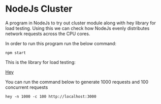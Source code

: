 # NodeJs Cluster

A program in NodeJs to try out cluster module along with hey library for load testing.
Using this we can check how NodeJs evenly distributes network requests across the CPU cores.

In order to run this program run the below command:

```
npm start
```

This is the library for load testing:

[Hey](https://github.com/rakyll/hey)

You can run the command below to generate 1000 requests and 100 concurrent requests

```
hey -n 1000 -c 100 http://localhost:3000
```
